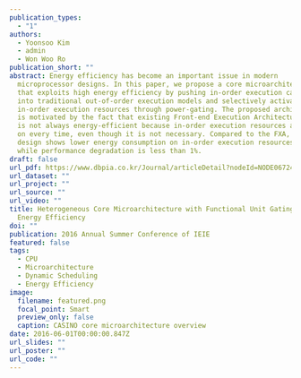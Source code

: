 ```yaml
---
publication_types:
  - "1"
authors:
  - Yoonsoo Kim
  - admin
  - Won Woo Ro
publication_short: ""
abstract: Energy efficiency has become an important issue in modern
  microprocessor designs. In this paper, we propose a core microarchitecture
  that exploits high energy efficiency by pushing in-order execution capability
  into traditional out-of-order execution models and selectively activating
  in-order execution resources through power-gating. The proposed architecture
  is motivated by the fact that existing Front-end Execution Architecture (FXA)
  is not always energy-efficient because in-order execution resources are turned
  on every time, even though it is not necessary. Compared to the FXA, our
  design shows lower energy consumption on in-order execution resources by 80%,
  while performance degradation is less than 1%.
draft: false
url_pdf: https://www.dbpia.co.kr/Journal/articleDetail?nodeId=NODE06724893
url_dataset: ""
url_project: ""
url_source: ""
url_video: ""
title: Heterogeneous Core Microarchitecture with Functional Unit Gating for High
  Energy Efficiency
doi: ""
publication: 2016 Annual Summer Conference of IEIE
featured: false
tags:
  - CPU
  - Microarchitecture
  - Dynamic Scheduling
  - Energy Efficiency
image:
  filename: featured.png
  focal_point: Smart
  preview_only: false
  caption: CASINO core microarchitecture overview
date: 2016-06-01T00:00:00.847Z
url_slides: ""
url_poster: ""
url_code: ""
---
```

